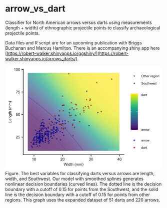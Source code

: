 # arrow_vs_dart
Classifier for North American arrows versus darts using measurements (length + width) of ethnographic projectile points to classify archaeological projectile points.

Data files and R script are for an upcoming publication with Briggs Buchanan and Marcus Hamilton. There is an accompanying shiny app here [https://robert-walker.shinyapps.io/ggshiny/](https://robert-walker.shinyapps.io/arrows_darts/).

![fig](https://github.com/RobertSWalker/arrow_vs_dart/blob/main/fig.jpg)
Figure. The best variables for classifying darts versus arrows are length, width, and Southwest. Our model with smoothed splines generates nonlinear decision boundaries (curved lines). The dotted line is the decision boundary with a cutoff of 0.15 for points from the Southwest, and the solid line is the decision boundary with a cutoff of 0.15 for points from other regions. This graph uses the expanded dataset of 51 darts and 220 arrows.
